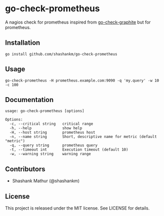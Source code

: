 # go-check-prometheus

A nagios check for prometheus inspired from 
[go-check-graphite](https://github.com/SegFaultAX/go-check-graphite) but for prometheus.

## Installation

`go install github.com/shashankm/go-check-prometheus`

## Usage

```shell
go-check-prometheus -H prometheus.example.com:9090 -q 'my.query' -w 10 -c 100
```

## Documentation

```
usage: go-check-prometheus [options]

Options:
  -c, --critical string   critical range
  -h, --help              show help
  -H, --host string       prometheus host
  -n, --name string       Short, descriptive name for metric (default "metric")
  -q, --query string      prometheus query
  -t, --timeout int       Execution timeout (default 10)
  -w, --warning string    warning range
```

## Contributors

* Shashank Mathur (@shashankm)

## License

This project is released under the MIT license. See LICENSE for details.
